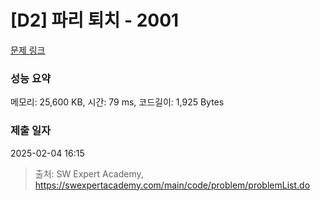 # [D2] 파리 퇴치 - 2001 

[문제 링크](https://swexpertacademy.com/main/code/problem/problemDetail.do?contestProbId=AV5PzOCKAigDFAUq) 

### 성능 요약

메모리: 25,600 KB, 시간: 79 ms, 코드길이: 1,925 Bytes

### 제출 일자

2025-02-04 16:15



> 출처: SW Expert Academy, https://swexpertacademy.com/main/code/problem/problemList.do